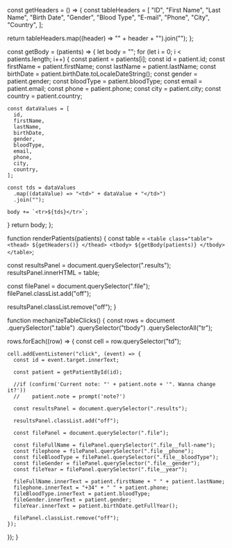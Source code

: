 const getHeaders = () => {
  const tableHeaders = [
    "ID",
    "First Name",
    "Last Name",
    "Birth Date",
    "Gender",
    "Blood Type",
    "E-mail",
    "Phone",
    "City",
    "Country",
  ];

  return tableHeaders.map((header) => "<th>" + header + "</th>").join("");
};

const getBody = (patients) => {
  let body = "";
  for (let i = 0; i < patients.length; i++) {
    const patient = patients[i];
    const id = patient.id;
    const firstName = patient.firstName;
    const lastName = patient.lastName;
    const birthDate = patient.birthDate.toLocaleDateString();
    const gender = patient.gender;
    const bloodType = patient.bloodType;
    const email = patient.email;
    const phone = patient.phone;
    const city = patient.city;
    const country = patient.country;

    const dataValues = [
      id,
      firstName,
      lastName,
      birthDate,
      gender,
      bloodType,
      email,
      phone,
      city,
      country,
    ];

    const tds = dataValues
      .map((dataValue) => "<td>" + dataValue + "</td>")
      .join("");

    body += `<tr>${tds}</tr>`;
  }
  return body;
};

function renderPatients(patients) {
  const table = `
      <table class="table">
        <thead>
          ${getHeaders()}
        </thead>
        <tbody>
          ${getBody(patients)}
        </tbody>
      </table>
    `;

  const resultsPanel = document.querySelector(".results");
  resultsPanel.innerHTML = table;

  const filePanel = document.querySelector(".file");
  filePanel.classList.add("off");

  resultsPanel.classList.remove("off");
}

function mechanizeTableClicks() {
  const rows = document
    .querySelector(".table")
    .querySelector("tbody")
    .querySelectorAll("tr");

  rows.forEach((row) => {
    const cell = row.querySelector("td");

    cell.addEventListener("click", (event) => {
      const id = event.target.innerText;

      const patient = getPatientById(id);

      //if (confirm('Current note: "' + patient.note + '". Wanna change it?'))
      //    patient.note = prompt('note?')

      const resultsPanel = document.querySelector(".results");

      resultsPanel.classList.add("off");

      const filePanel = document.querySelector(".file");

      const fileFullName = filePanel.querySelector(".file__full-name");
      const filephone = filePanel.querySelector(".file__phone");
      const fileBloodType = filePanel.querySelector(".file__bloodType");
      const fileGender = filePanel.querySelector(".file__gender");
      const fileYear = filePanel.querySelector(".file__year");

      fileFullName.innerText = patient.firstName + " " + patient.lastName;
      filephone.innerText = "+34" + " " + patient.phone;
      fileBloodType.innerText = patient.bloodType;
      fileGender.innerText = patient.gender;
      fileYear.innerText = patient.birthDate.getFullYear();

      filePanel.classList.remove("off");
    });
  });
}

